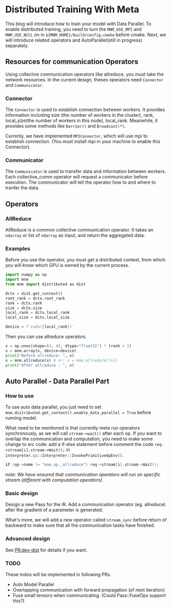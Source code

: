 # Distributed Training With Meta

This blog will introduce how to train your model with Data Parallel.
To enable distributed training, you need to turn the `MNM_USE_MPI` and `MNM_USE_NCCL` on in `${MNM_HOME}/build/config.cmake` before cmake.
Next, we will introduce related operators and AutoParallel(still in progress) separately.

## Resources for communication Operators

Using collective communication operators like allreduce, you must take the network resources.
In the current design, theses operators need `Connector` and `Communicator`.

### Connector

The `Connector` is used to establish connection between workers. It provides information including size (the number of workers in the cluster), rank, local_size(the number of workers in this node), local_rank. Meanwhile, it provides some methods like `Barrier()` and `Broadcast(*)`.

Currenly, we have implemented `MPIConnector`, which will use mpi to establish connection. (You must install mpi in your machine to enable this Connector).

### Communicator

The `Communicator` is used to transfer data and information between workers. Each collective_comm operator will request a communicator before execution. The communicator will tell the operator how to and where to tranfer the data.

## Operators

### AllReduce

AllReduce is a common collective communication operator. It takes an `ndarray` or list of `ndarray` as input, and return the aggregated data.

### Examples

Before you use the operator, you must get a distributed context, from which you will know which GPU is owned by the current process.

``` python
import numpy as np
import mnm
from mnm import distributed as dist

dctx = dist.get_context()
root_rank = dctx.root_rank
rank = dctx.rank
size = dctx.size
local_rank = dctx.local_rank
local_size = dctx.local_size

device = f'cuda({local_rank})'
```

Then you can use allreduce operators.

``` python
x = np.ones(shape=(4, 4), dtype="float32") * (rank + 1)
x = mnm.array(x, device=device)
print("Before allreduce: ", x)
x = mnm.allreduce(x) # or: x = mnm.allreduce([x])
print("After allreduce : ", x)
```

## Auto Parallel - Data Parallel Part

### How to use

To use auto data parallel, you just need to set `mnm.distributed.get_context().enable_data_parallel = True` before running model.

What need to be mentioned is that currently meta run operators synchronously, as we will call `stream->wait()` after each op. If you want to overlap the communication and computation, you need to make some change to src code: add a if-else statement before comment the code `req->stream[i].stream->Wait();` in `interpreter.cc::Interpreter::InvokePrimitiveOpEnv()`.  

``` cpp
if (op->name != "mnm.op._allreduce") req->stream[i].stream->Wait();
```

*note: We have ensured that communication operators will run on specific stream (different with computation operators).*

### Basic design

Design a new Pass for the IR. Add a communication operator (eg. allreduce) after the gradient of a parameter is generated.

What's more, we will add a new operator called `stream_sync` before return of backward to make sure that all the communication tasks have finished.

### Advanced design

See [PR:dev-dist](https://github.com/meta-project/meta/pull/201) for details if you want.

### TODO

These todos will be implemented in following PRs.

* Auto Model Parallel
* Overlapping communication with forward propagation (of next iteration)
* Fuse small tensors when communicating. (Could Pass::FuseOps support this?)
